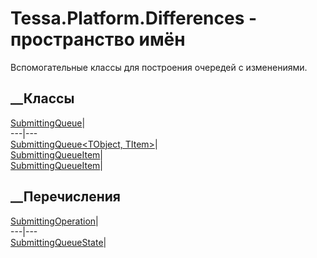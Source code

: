 # Tessa.Platform.Differences - пространство имён
Вспомогательные классы для построения очередей с изменениями.
##  __Классы
[SubmittingQueue](T_Tessa_Platform_Differences_SubmittingQueue.htm)|  
---|---  
[SubmittingQueue<TObject,
TItem>](T_Tessa_Platform_Differences_SubmittingQueue_2.htm)|  
[SubmittingQueueItem](T_Tessa_Platform_Differences_SubmittingQueueItem.htm)|  
[SubmittingQueueItem<TObject>](T_Tessa_Platform_Differences_SubmittingQueueItem_1.htm)|  
## __Перечисления
[SubmittingOperation](T_Tessa_Platform_Differences_SubmittingOperation.htm)|  
---|---  
[SubmittingQueueState](T_Tessa_Platform_Differences_SubmittingQueueState.htm)|
